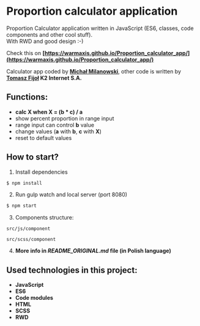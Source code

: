 # Proportion calculator application

Proportion Calculator application written in JavaScript (ES6, classes, code components and other cool stuff).  
With RWD and good design :-)

Check this on __[https://warmaxis.github.io/Proportion_calculator_app/](https://warmaxis.github.io/Proportion_calculator_app/)__

Calculator app coded by __[Michał Milanowski](https://www.linkedin.com/in/michalmilanowski/)__, other code is written by __[Tomasz Fijoł](https://github.com/tomek-f/zadanie-dla-mm) K2 Internet S.A.__

## Functions:

* __calc X when X = (b * c) / a__
* show percent proportion in range input
* range input can control __b__ value
* change values (__a__ with __b__, __c__ with __X__)
* reset to default values

## How to start?

1. Install dependencies
```bash
$ npm install
```

2. Run gulp watch and local server (port 8080)
```bash
$ npm start
```

3. Components structure:

```src/js/component```

```src/scss/component```

4. __More info in _README_ORIGINAL.md_ file (in Polish language)__

## Used technologies in this project:

* __JavaScript__
* __ES6__
* __Code modules__
* __HTML__
* __SCSS__
* __RWD__
